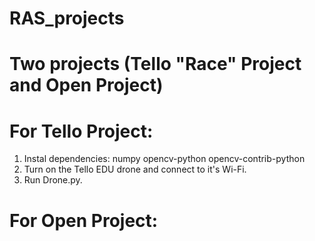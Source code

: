 # RAS_projects
# Two projects (Tello "Race" Project and Open Project)

# For Tello Project:
1. Instal dependencies:
numpy
opencv-python
opencv-contrib-python
2. Turn on the Tello EDU drone and connect to it's Wi-Fi.
3. Run Drone.py.


# For Open Project:
